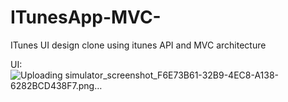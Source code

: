 # ITunesApp-MVC-
ITunes UI design clone using itunes API and MVC architecture


UI:
![Uploading simulator_screenshot_F6E73B61-32B9-4EC8-A138-6282BCD438F7.png…]()
